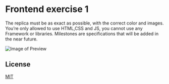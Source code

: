 # Frontend exercise 1

The replica must be as exact as possible, with the correct color and images.
You’re only allowed to use HTML,CSS and JS, you cannot use any Framework or libraries.
Milestones are specifications that will be added in the near future.

![Image of Preview](https://cdn.domestika.org/c_limit,dpr_1.0,f_auto,q_auto,w_820/v1400859416/content-items/000/584/948/ejercicio-html5-original.png?1400859416)

## License

[MIT](https://choosealicense.com/licenses/mit/)
